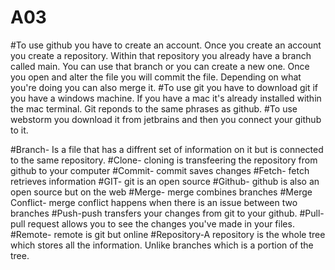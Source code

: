 # A03
#To use github you have to create an account. Once you create an account you create a repository. Within that repository you already have a branch called main. You can use that branch or you can create a new one. Once you open and alter the file you will commit the file. Depending on what you're doing you can also merge it. 
#To use git you have to download git if you have a windows machine. If you have a mac it's already installed within the mac terminal. Git reponds to the same phrases as github.
#To use webstorm you download it from jetbrains and then you connect your github to it.


#Branch- Is a file that has a diffrent set of information on it but is connected to the same repository.
#Clone- cloning is transfeering the repository from github to your computer
#Commit- commit saves changes
#Fetch- fetch retrieves information 
#GIT- git is an open source
#Github-  github is also an open source but on the web
#Merge- merge combines branches
#Merge Conflict- merge conflict happens when there is an issue between two branches
#Push-push transfers your changes from git to your github.
#Pull-pull request allows you to see the changes you've made in your files.
#Remote- remote is git but online
#Repository-A repository is the whole tree which stores all the information. Unlike branches which is a portion of the tree.
